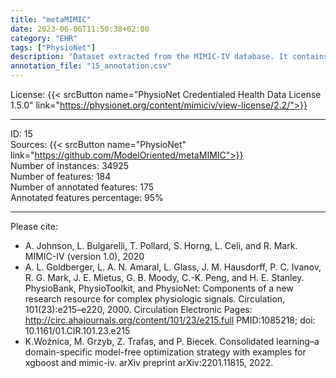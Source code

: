 ```yaml
---
title: "metaMIMIC"
date: 2023-06-06T11:50:38+02:00
category: "EHR"
tags: ["PhysioNet"]
description: "Dataset extracted from the MIMIC-IV database. It contains a collection of 12 binary classification tasks of occurrence-specific diseases reported as ICD codes. The MIMIC-IV database is the most common resource of high-volume EHR data."
annotation_file: "15_annotation.csv"
---
```


License: {{< srcButton name="PhysioNet Credentialed Health Data License 1.5.0" link="https://physionet.org/content/mimiciv/view-license/2.2/">}} 

 --- 
ID: 15 \
Sources: {{< srcButton name="PhysioNet" link="https://github.com/ModelOriented/metaMIMIC">}}  \
Number of instances: 34925 \
Number of features: 184 \
Number of annotated features: 175 \
Annotated features percentage: 95% 

 --- 
Please cite: 
- A. Johnson, L. Bulgarelli, T. Pollard, S. Horng, L. Celi, and R. Mark. MIMIC-IV (version 1.0), 2020 
- A. L. Goldberger, L. A. N. Amaral, L. Glass, J. M. Hausdorff, P. C. Ivanov, R. G. Mark, J. E. Mietus, G. B. Moody, C.-K. Peng, and H. E. Stanley. PhysioBank, PhysioToolkit, and PhysioNet: Components of a new research resource for complex physiologic signals. Circulation, 101(23):e215–e220, 2000. Circulation Electronic Pages: http://circ.ahajournals.org/content/101/23/e215.full PMID:1085218; doi: 10.1161/01.CIR.101.23.e215 
- K.Woźnica, M. Grzyb, Z. Trafas, and P. Biecek. Consolidated learning–a domain-specific model-free optimization strategy with examples for xgboost and mimic-iv. arXiv preprint arXiv:2201.11815, 2022. 
